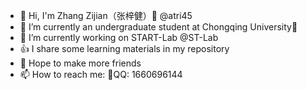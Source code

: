 - 👋 Hi, I'm Zhang Zijian（张梓健）🐑 @atri45
- 🌱 I’m currently an undergraduate student at Chongqing University🏫
- 🔭 I’m currently working on START-Lab @ST-Lab
- 👍 I share some learning materials in my repository
- 🥰 Hope to make more friends
- 📫 How to reach me: 🐧QQ: 1660696144
